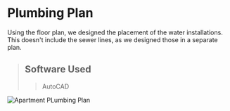 # Plumbing Plan
Using the floor plan, we designed the placement of the water installations. This doesn't include the sewer lines, as we designed those in a separate plan. 

> ## Software Used
>> AutoCAD

<img src="https://i.ibb.co/7bZKVZD/Screenshot-2024-11-06-8-07-32-AM.png" alt="Apartment PLumbing Plan">
